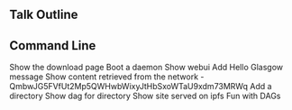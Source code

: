 Talk Outline
------------

Command Line
------------

Show the download page
Boot a daemon
Show webui
Add Hello Glasgow message
Show content retrieved from the network - QmbwJG5FVfUt2Mp5QWHwbWixyJtHbSxoWTaU9xdm73MRWq
Add a directory
Show dag for directory
Show site served on ipfs
Fun with DAGs 